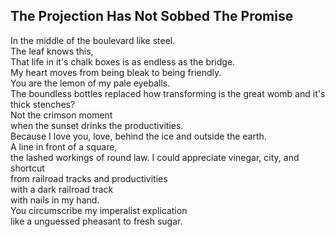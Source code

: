 The Projection Has Not Sobbed The Promise
-----------------------------------------
In the middle of the boulevard like steel.  
The leaf knows this,  
That life in it's chalk boxes is as endless as the bridge.  
My heart moves from being bleak to being friendly.  
You are the lemon of my pale eyeballs.  
The boundless bottles replaced how transforming is the great womb and it's thick stenches?  
Not the crimson moment  
when the sunset drinks the productivities.  
Because I love you, love, behind the ice and outside the earth.  
A line in front of a square,  
the lashed workings of round law. I could appreciate vinegar, city, and shortcut  
from railroad tracks and productivities  
with a dark railroad track  
with nails in my hand.  
You circumscribe my imperalist explication  
like a unguessed pheasant to fresh sugar.  
